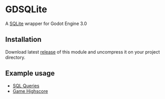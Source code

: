 # GDSQLite

A [SQLite](https://www.sqlite.org/) wrapper for Godot Engine 3.0

## Installation

Download latest [release](https://github.com/khairul169/gdsqlite-native/releases) of this module and uncompress it on your project directory.

## Example usage

- [SQL Queries](https://github.com/khairul169/gdsqlite-native/blob/master/godot_project/examples/sql_queries.gd)
- [Game Highscore](https://github.com/khairul169/gdsqlite-native/blob/master/godot_project/examples/game_highscore.gd)

